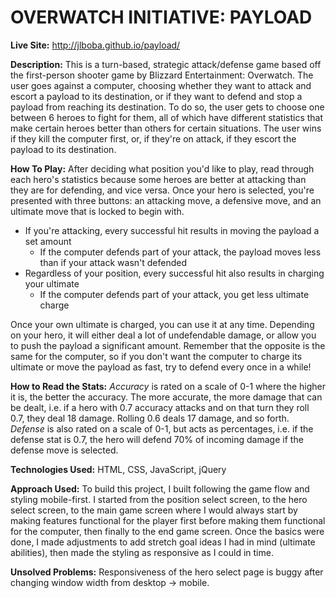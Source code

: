 # OVERWATCH INITIATIVE: PAYLOAD
**Live Site:** http://jlboba.github.io/payload/

**Description:** This is a turn-based, strategic attack/defense game based off the first-person shooter game by Blizzard Entertainment: Overwatch. The user goes against a computer, choosing whether they want to attack and escort a payload to its destination, or if they want to defend and stop a payload from reaching its destination. To do so, the user gets to choose one between 6 heroes to fight for them, all of which have different statistics that make certain heroes better than others for certain situations. The user wins if they kill the computer first, or, if they're on attack, if they escort the payload to its destination. 

**How To Play:** After deciding what position you'd like to play, read through each hero's statistics because some heroes are better at attacking than they are for defending, and vice versa. Once your hero is selected, you're presented with three buttons: an attacking move, a defensive move, and an ultimate move that is locked to begin with. 
- If you're attacking, every successful hit results in moving the payload a set amount
  * If the computer defends part of your attack, the payload moves less than if your attack wasn't defended
- Regardless of your position, every successful hit also results in charging your ultimate 
  * If the computer defends part of your attack, you get less ultimate charge 
  
Once your own ultimate is charged, you can use it at any time. Depending on your hero, it will either deal a lot of undefendable damage, or allow you to push the payload a significant amount. Remember that the opposite is the same for the computer, so if you don't want the computer to charge its ultimate or move the payload as fast, try to defend every once in a while! 

**How to Read the Stats:** *Accuracy* is rated on a scale of 0-1 where the higher it is, the better the accuracy. The more accurate, the more damage that can be dealt, i.e. if a hero with 0.7 accuracy attacks and on that turn they roll 0.7, they deal 18 damage. Rolling 0.6 deals 17 damage, and so forth. *Defense* is also rated on a scale of 0-1, but acts as percentages, i.e. if the defense stat is 0.7, the hero will defend 70% of incoming damage if the defense move is selected.

**Technologies Used:** HTML, CSS, JavaScript, jQuery

**Approach Used:** To build this project, I built following the game flow and styling mobile-first. I started from the position select screen, to the hero select screen, to the main game screen where I would always start by making features functional for the player first before making them functional for the computer, then finally to the end game screen. Once the basics were done, I made adjustments to add stretch goal ideas I had in mind (ultimate abilities), then made the styling as responsive as I could in time.

**Unsolved Problems:** Responsiveness of the hero select page is buggy after changing window width from desktop -> mobile. 

